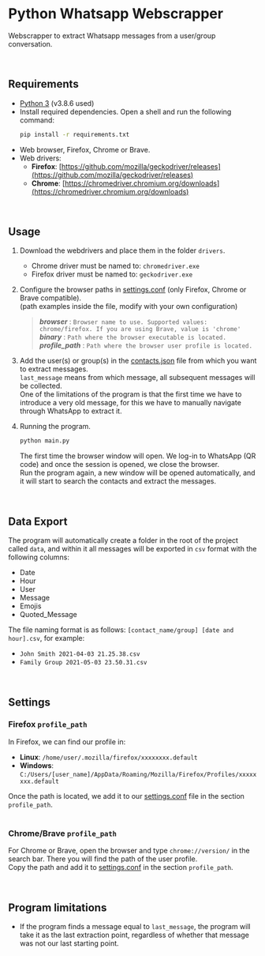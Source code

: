# Python Whatsapp Webscrapper
Webscrapper to extract Whatsapp messages from a user/group conversation.

<br>

## Requirements
- [Python 3](https://www.python.org/downloads/) (v3.8.6 used)
- Install required dependencies. Open a shell and run the following command:
  ```bash
  pip install -r requirements.txt
  ```
- Web browser, Firefox, Chrome or Brave.
- Web drivers:
	- **Firefox**: [https://github.com/mozilla/geckodriver/releases](https://github.com/mozilla/geckodriver/releases)
	- **Chrome**: [https://chromedriver.chromium.org/downloads](https://chromedriver.chromium.org/downloads)

<br>

## Usage
1. Download the webdrivers and place them in the folder ```drivers```.
	- Chrome driver must be named to: ```chromedriver.exe```
	- Firefox driver must be named to: ```geckodriver.exe```
2. Configure the browser paths in [settings.conf](./settings.conf) (only Firefox, Chrome or Brave compatible).<br>
   (path examples inside the file, modify with your own configuration)
   > **_browser_** : ```Browser name to use. Supported values: chrome/firefox. If you are using Brave, value is 'chrome'```<br>
   > **_binary_** : ```Path where the browser executable is located.```<br>
   > **_profile_path_** : ```Path where the browser user profile is located.``` <br>

3. Add the user(s) or group(s) in the [contacts.json](./contacts.json) file from which you want to extract messages.<br>
   ```last_message``` means from which message, all subsequent messages will be collected.<br>
   One of the limitations of the program is that the first time we have to introduce a very old message, for this we have to manually navigate through WhatsApp to extract it.
4. Running the program.<br>
   ```bash
   python main.py
   ```
	The first time the browser window will open. We log-in to WhatsApp (QR code) and once the session is opened, we close the browser.<br>
    Run the program again, a new window will be opened automatically, and it will start to search the contacts and extract the messages.

<br>

## Data Export
The program will automatically create a folder in the root of the project called ```data```, and within it all messages will be exported in ```csv``` format with the following columns:
- Date
- Hour
- User
- Message
- Emojis
- Quoted_Message

The file naming format is as follows: ```[contact_name/group] [date and hour].csv```, for example:
- ```John Smith 2021-04-03 21.25.38.csv```
- ```Family Group 2021-05-03 23.50.31.csv```

<br>

## Settings
### Firefox ```profile_path```
In Firefox, we can find our profile in:
- **Linux**: ```/home/user/.mozilla/firefox/xxxxxxxx.default```
- **Windows**: ```C:/Users/[user_name]/AppData/Roaming/Mozilla/Firefox/Profiles/xxxxxxxx.default```<br>

Once the path is located, we add it to our [settings.conf](./settings.conf) file in the section ```profile_path```.
<br><br>
### Chrome/Brave ```profile_path```
For Chrome or Brave, open the browser and type ```chrome://version/``` in the search bar. There you will find the path of the user profile.<br>
Copy the path and add it to [settings.conf](./settings.conf) in the section ```profile_path```.

<br>

## Program limitations
- If the program finds a message equal to ```last_message```, the program will take it as the last extraction point, regardless of whether that message was not our last starting point.

<br><br><br>
